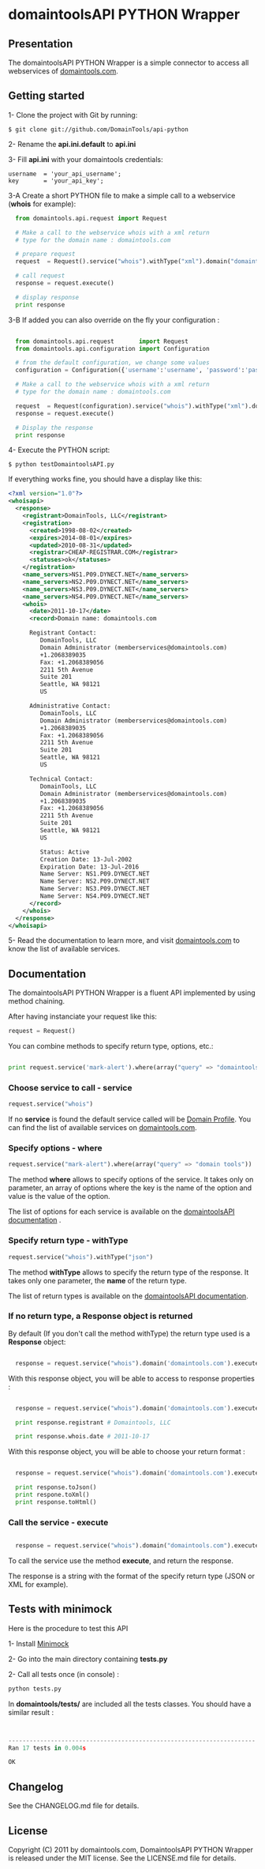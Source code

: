 # domaintoolsAPI PYTHON Wrapper #

## Presentation ##

The domaintoolsAPI PYTHON Wrapper is a simple connector to access all webservices of [domaintools.com](http://domaintools.com "domaintools.com").

## Getting started ##

1- Clone the project with Git by running:

    $ git clone git://github.com/DomainTools/api-python

2- Rename the **api.ini.default** to **api.ini**

3- Fill **api.ini**  with your domaintools credentials:

    username  = 'your_api_username';
    key       = 'your_api_key';

3-A Create a short PYTHON file to make a simple call to a webservice (**whois** for example):

```python
  from domaintools.api.request import Request

  # Make a call to the webservice whois with a xml return
  # type for the domain name : domaintools.com

  # prepare request
  request  = Request().service("whois").withType("xml").domain("domaintools.com")

  # call request
  response = request.execute()

  # display response
  print response
```

3-B If added you can also override on the fly your configuration :

```python

  from domaintools.api.request       import Request
  from domaintools.api.configuration import Configuration

  # from the default configuration, we change some values
  configuration = Configuration({'username':'username', 'password':'password'});

  # Make a call to the webservice whois with a xml return
  # type for the domain name : domaintools.com

  request  = Request(configuration).service("whois").withType("xml").domain("domaintools.com")
  response = request.execute()

  # Display the response
  print response

```

4- Execute the PYTHON script:

    $ python testDomaintoolsAPI.py

   If everything works fine, you should have a display like this:

```xml
<?xml version="1.0"?>
<whoisapi>
  <response>
    <registrant>DomainTools, LLC</registrant>
    <registration>
      <created>1998-08-02</created>
      <expires>2014-08-01</expires>
      <updated>2010-08-31</updated>
      <registrar>CHEAP-REGISTRAR.COM</registrar>
      <statuses>ok</statuses>
    </registration>
    <name_servers>NS1.P09.DYNECT.NET</name_servers>
    <name_servers>NS2.P09.DYNECT.NET</name_servers>
    <name_servers>NS3.P09.DYNECT.NET</name_servers>
    <name_servers>NS4.P09.DYNECT.NET</name_servers>
    <whois>
      <date>2011-10-17</date>
      <record>Domain name: domaintools.com

      Registrant Contact:
         DomainTools, LLC
         Domain Administrator (memberservices@domaintools.com)
         +1.2068389035
         Fax: +1.2068389056
         2211 5th Avenue
         Suite 201
         Seattle, WA 98121
         US

      Administrative Contact:
         DomainTools, LLC
         Domain Administrator (memberservices@domaintools.com)
         +1.2068389035
         Fax: +1.2068389056
         2211 5th Avenue
         Suite 201
         Seattle, WA 98121
         US

      Technical Contact:
         DomainTools, LLC
         Domain Administrator (memberservices@domaintools.com)
         +1.2068389035
         Fax: +1.2068389056
         2211 5th Avenue
         Suite 201
         Seattle, WA 98121
         US

         Status: Active
         Creation Date: 13-Jul-2002
         Expiration Date: 13-Jul-2016
         Name Server: NS1.P09.DYNECT.NET
         Name Server: NS2.P09.DYNECT.NET
         Name Server: NS3.P09.DYNECT.NET
         Name Server: NS4.P09.DYNECT.NET
      </record>
    </whois>
  </response>
</whoisapi>
```
5- Read the documentation to learn more, and visit [domaintools.com](http://domaintools.com "domaintools.com") to know the list of available services.

## Documentation ##

The domaintoolsAPI PYTHON Wrapper is a fluent API implemented by using method chaining.

After having instanciate your request like this:

```python
request = Request()
```

You can combine methods to specify return type, options, etc.:

```python

print request.service('mark-alert').where(array("query" => "domaintools")).withType("xml").execute()
```

### Choose service to call - service ###

```python
request.service("whois")
```
If no **service** is found the default service called will be [Domain Profile](http://www.domaintools.com/api/docs/domain-profile/).
You can find the list of available services on [domaintools.com](http://domaintools.com "domaintools.com").

### Specify options - where ###

```python
request.service("mark-alert").where(array("query" => "domain tools"))
```

The method **where** allows to specify options of the service. It takes only on parameter, an array of options where the key is the name of the option and value is the value of the option.

The list of options for each service is available on the [domaintoolsAPI documentation](http://domaintools.com/api/docs/ "domaintoolsAPI documentation") .

### Specify return type - withType ###

```python
request.service("whois").withType("json")
```
The method **withType** allows to specify the return type of the response. It takes only one parameter, the **name** of the return type.

The list of return types is available on the [domaintoolsAPI documentation](http://domaintools.com/api/docs/ "domaintoolsAPI documentation").

### If no return type, a Response object is returned ###

By default (If you don't call the method withType) the return type used is  a **Response** object:

```python

  response = request.service("whois").domain('domaintools.com').execute()

```

With this response object, you will be able to access to response properties :

```python

  response = request.service("whois").domain('domaintools.com').execute()

  print response.registrant # Domaintools, LLC

  print response.whois.date # 2011-10-17

```

With this response object, you will be able to choose your return format :

```python

  response = request.service("whois").domain('domaintools.com').execute()

  print response.toJson()
  print respone.toXml()
  print response.toHtml()

```
### Call the service - execute ###

```python

  response = request.service("whois").domain("domaintools.com").execute()

```

To call the service use the method **execute**, and return the response.

The response is a string with the format of the specify return type (JSON or XML for example).

## Tests with minimock ##

Here is the procedure to test this API

1- Install [Minimock](http://pypi.python.org/pypi/MiniMock)

2- Go into the main directory containing **tests.py**

2- Call all tests once (in console) :

```python
python tests.py
```

In **domaintools/tests/** are included all the tests classes. You should have a similar result :

```python


----------------------------------------------------------------------
Ran 17 tests in 0.004s

OK
```

## Changelog ##

See the CHANGELOG.md file for details.

## License ##

Copyright (C) 2011 by domaintools.com, DomaintoolsAPI PYTHON Wrapper is released under the MIT license.
See the LICENSE.md file for details.

